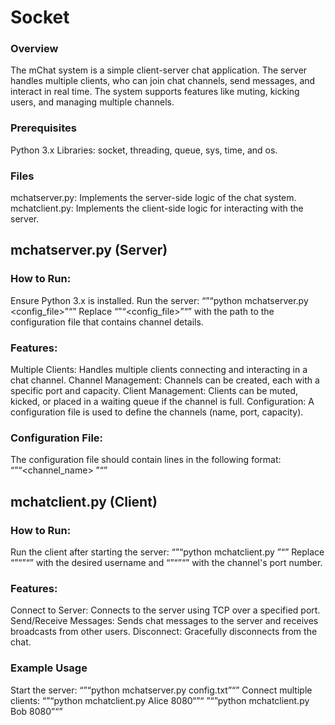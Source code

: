 # Socket
### Overview
The mChat system is a simple client-server chat application. The server handles multiple clients, who can join chat channels, send messages, and interact in real time. The system supports features like muting, kicking users, and managing multiple channels.

### Prerequisites
Python 3.x
Libraries: socket, threading, queue, sys, time, and os.
### Files
mchatserver.py: Implements the server-side logic of the chat system.
mchatclient.py: Implements the client-side logic for interacting with the server.
## mchatserver.py (Server)
### How to Run:
Ensure Python 3.x is installed.
Run the server:
“”“python mchatserver.py <config_file>”“”
Replace “”“<config_file>”“” with the path to the configuration file that contains channel details.
### Features:
Multiple Clients: Handles multiple clients connecting and interacting in a chat channel.
Channel Management: Channels can be created, each with a specific port and capacity.
Client Management: Clients can be muted, kicked, or placed in a waiting queue if the channel is full.
Configuration: A configuration file is used to define the channels (name, port, capacity).
### Configuration File:
The configuration file should contain lines in the following format:
“”“<channel_name> <port> <capacity>”“”
## mchatclient.py (Client)
### How to Run:
Run the client after starting the server:
“”“python mchatclient.py <username> <port>”“”
Replace “”“<username>”“” with the desired username and “”“<port>”“” with the channel's port number.
### Features:
Connect to Server: Connects to the server using TCP over a specified port.
Send/Receive Messages: Sends chat messages to the server and receives broadcasts from other users.
Disconnect: Gracefully disconnects from the chat.
### Example Usage
Start the server:
“”“python mchatserver.py config.txt”“”
Connect multiple clients:
“”“python mchatclient.py Alice 8080“”“
”“”python mchatclient.py Bob 8080”“”
